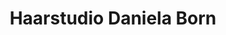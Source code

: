 ---
title: "Haarstudio Daniela Born"
url: /kloster-lehnin/haarstudio-daniela-born/
shop: Friseur
---